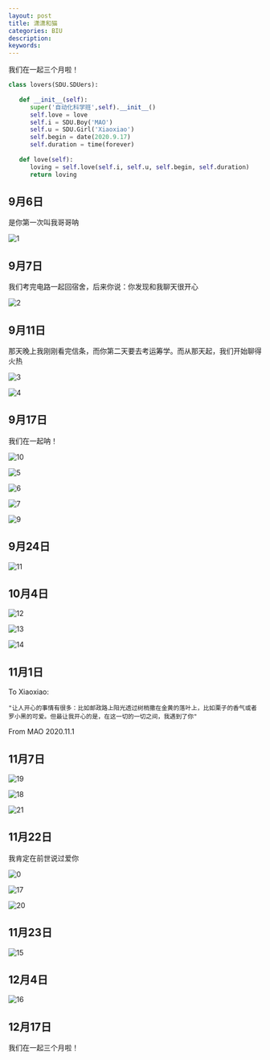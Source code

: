 ```yaml
---
layout: post
title: 潇潇和猫
categories: BIU
description: 
keywords: 
---
```


我们在一起三个月啦！



```python
class lovers(SDU.SDUers):
    
   def __init__(self):
      super('自动化科学班',self).__init__()
      self.love = love
      self.i = SDU.Boy('MAO')
      self.u = SDU.Girl('Xiaoxiao')
      self.begin = date(2020.9.17)
      self.duration = time(forever)
        
   def love(self):
      loving = self.love(self.i, self.u, self.begin, self.duration)
      return loving
```



## 9月6日

是你第一次叫我哥哥呐



![1](https://MAO202012.github.io/images/xiaoxiaohemao/1.jpg)



## 9月7日

我们考完电路一起回宿舍，后来你说：你发现和我聊天很开心



![2](https://MAO202012.github.io/images/xiaoxiaohemao/2.jpg)



## 9月11日

那天晚上我刚刚看完信条，而你第二天要去考运筹学。而从那天起，我们开始聊得火热

![3](https://MAO202012.github.io/images/xiaoxiaohemao/3.jpg)

![4](https://MAO202012.github.io/images/xiaoxiaohemao/4.jpg)



## 9月17日

我们在一起呐！



![10](https://MAO202012.github.io/images/xiaoxiaohemao/10.jpg)

![5](https://MAO202012.github.io/images/xiaoxiaohemao/5.jpg)



![6](https://MAO202012.github.io/images/xiaoxiaohemao/6.jpg)



![7](https://MAO202012.github.io/images/xiaoxiaohemao/7.jpg)

![9](https://MAO202012.github.io/images/xiaoxiaohemao/9.jpg)



## 9月24日

![11](https://MAO202012.github.io/images/xiaoxiaohemao/11.jpg)



## 10月4日

![12](https://MAO202012.github.io/images/xiaoxiaohemao/12.jpg)

![13](https://MAO202012.github.io/images/xiaoxiaohemao/13.jpg)

![14](https://MAO202012.github.io/images/xiaoxiaohemao/14.jpg)



## 11月1日


To Xiaoxiao:
    
    "让人开心的事情有很多：比如邮政路上阳光透过树梢撒在金黄的落叶上，比如栗子的香气或者罗小黑的可爱。但最让我开心的是，在这一切的一切之间，我遇到了你"
    															
From MAO
2020.11.1
 

## 11月7日

![19](https://MAO202012.github.io/images/xiaoxiaohemao/19.jpg)

![18](https://MAO202012.github.io/images/xiaoxiaohemao/18.jpg)

![21](https://MAO202012.github.io/images/xiaoxiaohemao/21.jpg)



## 11月22日

我肯定在前世说过爱你

![0](https://MAO202012.github.io/images/xiaoxiaohemao/0.jpg)

![17](https://MAO202012.github.io/images/xiaoxiaohemao/17.jpg)

![20](https://MAO202012.github.io/images/xiaoxiaohemao/20.jpg)

## 11月23日

![15](https://MAO202012.github.io/images/xiaoxiaohemao/15.jpg)



## 12月4日

![16](https://MAO202012.github.io/images/xiaoxiaohemao/16.jpg)

## 12月17日

我们在一起三个月啦！



